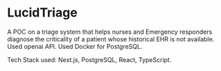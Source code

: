 # LucidTriage
A POC on a triage system that helps nurses and Emergency responders diagnose the criticality of a patient whose historical EHR is not available. Used openai API. Used Docker for PostgreSQL.

Tech Stack used: Nest.js, PostgreSQL, React, TypeScript.
